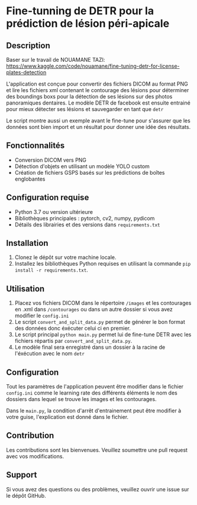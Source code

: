 # Fine-tunning de DETR pour la prédiction de lésion péri-apicale

## Description

Baser sur le travail de NOUAMANE TAZI: https://www.kaggle.com/code/nouamane/fine-tuning-detr-for-license-plates-detection

L'application est conçue pour convertir des fichiers DICOM au format PNG et lire les fichiers xml contenant le contourage des lésions pour déterminer des boundings boxs pour la détection de ses lésions sur des photos panoramiques dentaires. Le modèle DETR de facebook est ensuite entrainé pour mieux détecter ses lésions et sauvegarder en tant que `detr`

Le script montre aussi un exemple avant le fine-tune pour s'assurer que les données sont bien import et un résultat pour donner une idée des résultats.

## Fonctionnalités

- Conversion DICOM vers PNG
- Détection d'objets en utilisant un modèle YOLO custom
- Création de fichiers GSPS basés sur les prédictions de boîtes englobantes

## Configuration requise

- Python 3.7 ou version ultérieure
- Bibliothèques principales : pytorch, cv2, numpy, pydicom
- Détails des librairies et des versions dans `requirements.txt`

## Installation

1. Clonez le dépôt sur votre machine locale.
2. Installez les bibliothèques Python requises en utilisant la commande `pip install -r requirements.txt`.

## Utilisation

1. Placez vos fichiers DICOM dans le répertoire `/images` et les contourages en .xml dans `/contourages` ou dans un autre dossier si vous avez modifier le `config.ini`
2. Le script `convert_and_split_data.py` permet de générer le bon format des données donc éxécuter celui ci en premier.
3. Le script principal `python main.py` permet lui de fine-tune DETR avec les fichiers répartis par `convert_and_split_data.py`.
4. Le modèle final sera enregistré dans un dossier à la racine de l'éxécution avec le nom `detr`

## Configuration

Tout les paramètres de l'application peuvent être modifier dans le fichier `config.ini` comme le learning rate des différents éléments le nom des dossiers dans lequel se trouve les images et les contourages.

Dans le `main.py`, la condition d'arrêt d'entrainement peut être modifier à votre guise, l'explication est donné dans le fichier.

## Contribution

Les contributions sont les bienvenues. Veuillez soumettre une pull request avec vos modifications.

## Support

Si vous avez des questions ou des problèmes, veuillez ouvrir une issue sur le dépôt GitHub.
